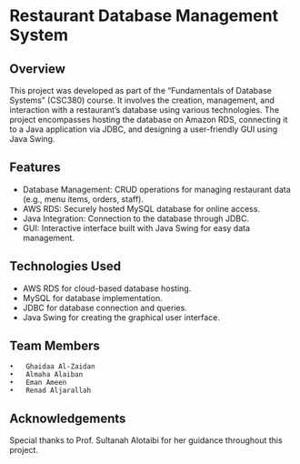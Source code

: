 # Restaurant Database Management System

## Overview

This project was developed as part of the “Fundamentals of Database Systems” (CSC380) course. It involves the creation, management, and interaction with a restaurant’s database using various technologies. The project encompasses hosting the database on Amazon RDS, connecting it to a Java application via JDBC, and designing a user-friendly GUI using Java Swing.

## Features

- Database Management: CRUD operations for managing restaurant data (e.g., menu items, orders, staff).
-	AWS RDS: Securely hosted MySQL database for online access.
- Java Integration: Connection to the database through JDBC.
- GUI: Interactive interface built with Java Swing for easy data management.

## Technologies Used

- AWS RDS for cloud-based database hosting.
- MySQL for database implementation.
- JDBC for database connection and queries.
- Java Swing for creating the graphical user interface.

## Team Members

	•	Ghaidaa Al-Zaidan
	•	Almaha Alaiban
	•	Eman Ameen
	•	Renad Aljarallah


## Acknowledgements

Special thanks to Prof. Sultanah Alotaibi for her guidance throughout this project.


